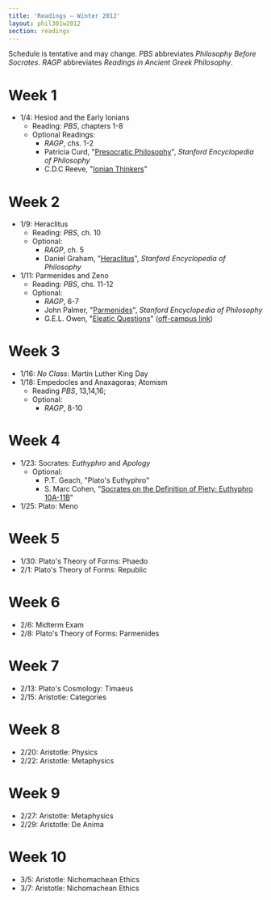 ```yaml
---
title: 'Readings — Winter 2012'
layout: phil301w2012
section: readings
---
```


Schedule is tentative and may change. *PBS* abbreviates *Philosophy Before Socrates*. *RAGP* abbreviates *Readings in Ancient Greek Philosophy*.

# Week 1

+  1/4: Hesiod and the Early Ionians
    +   Reading: *PBS*, chapters 1-8 
    +   Optional Readings: 
        +   *RAGP*, chs. 1-2
        +   Patricia Curd, "[Presocratic Philosophy](http://plato.stanford.edu/entries/presocratics/)", *Stanford Encyclopedia of Philosophy*
        +   C.D.C Reeve, "[Ionian Thinkers](http://faculty.washington.edu/smcohen/320/ReeveIonians.htm)"

# Week 2

+  1/9:  Heraclitus
    +   Reading: *PBS*, ch. 10
    +   Optional: 
        +   *RAGP*, ch. 5
        +   Daniel Graham, "[Heraclitus](http://plato.stanford.edu/entries/heraclitus/)", *Stanford Encyclopedia of Philosophy*
+  1/11: Parmenides and Zeno
    +   Reading: *PBS*, chs. 11-12
    +   Optional:
        +   *RAGP*, 6-7
        +   John Palmer, "[Parmenides](http://plato.stanford.edu/entries/parmenides)", *Stanford Encyclopedia of Philosophy*
        +   G.E.L. Owen, "[Eleatic Questions](http://www.jstor.org/stable/637593)" ([off-campus link](http://www.jstor.org.proxy.lib.ohio-state.edu/stable/637593))

# Week 3

+  1/16: *No Class*: Martin Luther King Day
+  1/18: Empedocles and Anaxagoras; Atomism
    +   Reading *PBS*, 13,14,16;
    +   Optional:
        +   *RAGP*, 8-10

# Week 4

+  1/23: Socrates: *Euthyphro* and *Apology*
    +   Optional:
        +   P.T. Geach, "Plato's Euthyphro"
        +   S. Marc Cohen, "[Socrates on the Definition of Piety: Euthyphro 10A-11B](http://faculty.washington.edu/smcohen/Euthyphro.pdf)"
+  1/25: Plato: Meno

# Week 5

+  1/30: Plato's Theory of Forms: Phaedo
+  2/1:  Plato's Theory of Forms: Republic

# Week 6

+  2/6:  Midterm Exam
+  2/8:  Plato's Theory of Forms: Parmenides

# Week 7

+  2/13: Plato's Cosmology: Timaeus
+  2/15: Aristotle: Categories

# Week 8
+  2/20: Aristotle: Physics
+  2/22: Aristotle: Metaphysics

# Week 9

+  2/27: Aristotle: Metaphysics
+  2/29: Aristotle: De Anima 

# Week 10

+  3/5: Aristotle: Nichomachean Ethics
+  3/7: Aristotle: Nichomachean Ethics


